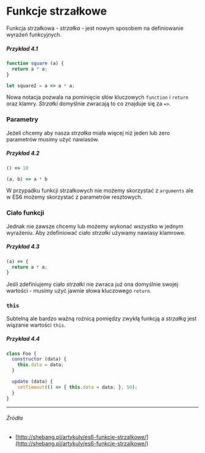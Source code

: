 # Funkcje strzałkowe

Funkcja strzałkowa - _strzałka_ - jest nowym sposobem na definiowanie wyrażeń funkcyjnych.

##### Przykład 4.1
```js
function square (a) {
  return a * a;
}

let square2 = a => a * a;
```

Nowa notacja pozwala na pominięcie słów kluczowych `function` i `return` oraz klamry. _Strzałki_ domyślnie zwracają to co znajduje się za `=>`.

### Parametry

Jeżeli chcemy aby nasza _strzałka_ miała więcej niż jeden lub zero parametrów musimy użyć nawiasów.

##### Przykład 4.2
```js
() => 10

(a, b) => a * b
```

W przypadku funkcji strzałkowych nie możemy skorzystać z `arguments` ale w ES6 możemy skorzystać z parametrów resztowych.

### Ciało funkcji

Jednak nie zawsze chcemy lub możemy wykonać wszystko w jednym wyrażeniu. Aby zdefiniować ciało _strzałki_ używamy nawiasy klamrowe.

##### Przykład 4.3
```js
(a) => {
  return a * a;
}
```

Jeśli zdefiniujemy ciało _strzałki_ nie zwraca już ona domyślnie swojej wartości - musimy użyć jawnie słowa kluczowego `return`.

### `this`

Subtelną ale bardzo ważną rożnicą pomiędzy zwykłą funkcją a _strzałką_ jest wiązanie wartości `this`.

##### Przykład 4.4
```js
class Foo {
  constructor (data) {
    this.data = data;
  }

  update (data) {
    setTimeout(() => { this.data = data; }, 50);
  }
}
```

---

###### Źródła

* [http://shebang.pl/artykuly/es6-funkcje-strzalkowe/](http://shebang.pl/artykuly/es6-funkcje-strzalkowe/)




